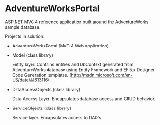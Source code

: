 AdventureWorksPortal
====================

ASP.NET MVC 4 reference application built around the AdventureWorks sample database.

Projects in solution:

-	AdventureWorksPortal (MVC 4 Web application)

-	Model (class library)
	
	Entity layer. Contains entities and DbContext generated from AdventureWorks database
	using Entity Framework and EF 5.x Designer Code Generation templates. 
	(http://msdn.microsoft.com/en-US/data/JJ613116)

-	DataAccessObjects (class library)
	
	Data Access Layer. Encapsulates database access and CRUD behavior.

-	ServiceObjects (class library)

	Service layer. Encapsulates access to DAO's.